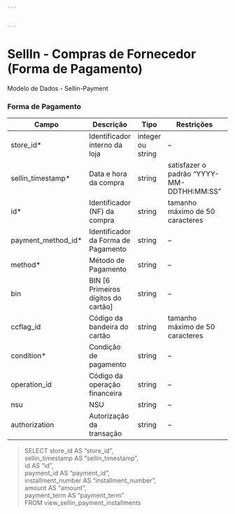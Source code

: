```yaml
---


---
```


<h1 id="sellin---compras-de-fornecedor-forma-de-pagamento">SellIn - Compras de Fornecedor (Forma de Pagamento)</h1>
<p>Modelo de Dados - Sellin-Payment</p>
<h3 id="forma-de-pagamento">Forma de Pagamento</h3>

<table>
<thead>
<tr>
<th>Campo</th>
<th>Descrição</th>
<th>Tipo</th>
<th>Restrições</th>
<th>Exemplo</th>
</tr>
</thead>
<tbody>
<tr>
<td>store_id*</td>
<td>Identificador interno da loja</td>
<td>integer ou string</td>
<td>–</td>
<td>1</td>
</tr>
<tr>
<td>sellin_timestamp*</td>
<td>Data e hora da compra</td>
<td>string</td>
<td>satisfazer o padrão “YYYY-MM-DDTHH:MM:SS”</td>
<td>“2017-08-20T14:55:08”</td>
</tr>
<tr>
<td>id*</td>
<td>Identificador (NF) da compra</td>
<td>string</td>
<td>tamanho máximo de 50 caracteres</td>
<td>“RCNTH345987”</td>
</tr>
<tr>
<td>payment_method_id*</td>
<td>Identificador da Forma de Pagamento</td>
<td>string</td>
<td>–</td>
<td>–</td>
</tr>
<tr>
<td>method*</td>
<td>Método de Pagamento</td>
<td>string</td>
<td>–</td>
<td>“Boleto”</td>
</tr>
<tr>
<td>bin</td>
<td>BIN [6 Primeiros dígitos do cartão]</td>
<td>string</td>
<td>–</td>
<td>–</td>
</tr>
<tr>
<td>ccflag_id</td>
<td>Código da bandeira do cartão</td>
<td>string</td>
<td>tamanho máximo de 50 caracteres</td>
<td>“19389238”</td>
</tr>
<tr>
<td>condition*</td>
<td>Condição de pagamento</td>
<td>string</td>
<td>–</td>
<td>“Parcelado”</td>
</tr>
<tr>
<td>operation_id</td>
<td>Código da operação financeira</td>
<td>string</td>
<td>–</td>
<td>“92389328”</td>
</tr>
<tr>
<td>nsu</td>
<td>NSU</td>
<td>string</td>
<td>–</td>
<td>–</td>
</tr>
<tr>
<td>authorization</td>
<td>Autorização da transação</td>
<td>string</td>
<td>–</td>
<td>–</td>
</tr>
</tbody>
</table><blockquote>
<p>SELECT store_id           AS “store_id”,<br>
sellin_timestamp   AS “sellin_timestamp”,<br>
id                 AS “id”,<br>
payment_id         AS “payment_id”,<br>
installment_number AS “installment_number”,<br>
amount             AS “amount”,<br>
payment_term       AS “payment_term”<br>
FROM   view_sellin_payment_installments</p>
</blockquote>

